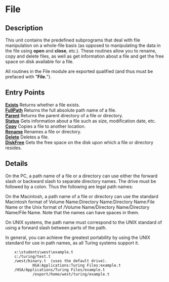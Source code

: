 
# File

## Description
This unit contains the predefined subprograms that deal with file manipulation on a whole-file basis (as opposed to manipulating the data in the file using **open** and **close**, etc.). These routines allow you to rename, copy and delete files, as well as get information about a file and get the free space on disk available for a file.

All routines in the File module are exported qualified (and thus must be prefaced with "**File.**").


## Entry Points

[**Exists**](file_exists.html)   Returns whether a file exists.  
[**FullPath**](file_fullpath.html)   Returns the full absolute path name of a file.  
[**Parent**](file_parent.html)   Returns the parent directory of a file or directory.  
[**Status**](file_status.html)   Gets information about a file such as size, modification date, etc.  
[**Copy**](file_copy.html)   Copies a file to another location.  
[**Rename**](file_rename.html)   Renames a file or directory.  
[**Delete**](file_delete.html)   Deletes a file.  
[**DiskFree**](file_diskfree.html)   Gets the free space on the disk upon which a file or directory resides.  



## Details
On the PC, a path name of a file or a directory can use either the forward slash or backward slash to separate directory names. The drive must be followed by a colon. Thus the following are legal path names:

On the Macintosh, a path name of a file or directory can use the standard Macintosh format of Volume Name:Directory Name:Directory Name:File Name or the Unix format of /Volume Name/Directory Name/Directory Name/File Name.  Note that the names can have spaces in them.

On UNIX systems, the path name must correspond to the UNIX standard of using a forward slash between parts of the path.

In general, you can achieve the greatest portability by using the UNIX standard for use in path names, as all Turing systems support it.



        x:\students\west\example.t
        c:/turing/test.t
        /west/binary.t  (uses the default drive).
                HSA:Applications:Turing Files:example.t
        /HSA/Applications/Turing Files/example.t
                /export/home/west/turing/example.t
        
